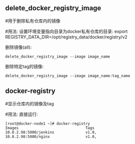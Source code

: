 ## delete_docker_registry_image

#用于删除私有仓库内的镜像


#用法:
设置环境变量指向目录为docker私有仓库的目录:
    export REGISTRY_DATA_DIR=/opt/registry_data/docker/registry/v2


删除镜像(all):

    delete_docker_registry_image --image image_name

删除特定tag的镜像:

    delete_docker_registry_image --image image_name:tag_name


## docker-registry

#显示仓库内的镜像及tag

#用法:
直接运行:

    [root@docker-node1 ~]# docker-registry 
    Images                              Tags
    10.0.2.98:5000/jenkins              v1.0,
    10.0.2.98:5000/nginx                v1.0,
